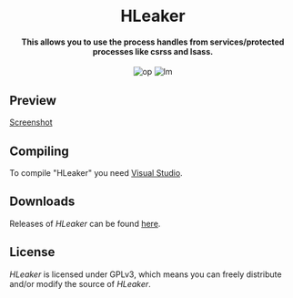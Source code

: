 <h1 align="center">
  <br>
  HLeaker
  <br>
</h1>
<h4 align="center">This allows you to use the process handles from services/protected processes like csrss and lsass.</h4>

<p align="center">
 <img src="https://img.shields.io/badge/open-source-blue.svg" alt="op">
<img src="https://img.shields.io/aur/license/yaourt.svg" alt="lm">
</p>

## Preview

<a href="http://i.imgur.com/mlLWBSU.png" target="_blank">Screenshot</a>

## Compiling

To compile "HLeaker" you need [Visual Studio](https://www.visualstudio.com).

## Downloads

Releases of *HLeaker* can be found [here](https://www.unknowncheats.me/forum/anti-cheat-bypass/212113-hleaker.html).

## License

*HLeaker* is licensed under GPLv3, which means you can freely distribute and/or modify the source of *HLeaker*.
